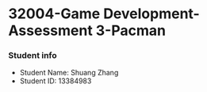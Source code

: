 # 32004-Game Development-Assessment 3-Pacman

### Student info

* Student Name: Shuang Zhang
* Student ID: 13384983